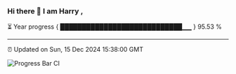 ### Hi there 👋 I am Harry , 

⏳ Year progress { ████████████████████████████▁▁ } 95.53 %

---

⏰ Updated on Sun, 15 Dec 2024 15:38:00 GMT

![Progress Bar CI](https://github.com/duykhang68/duykhang68/workflows/Progress%20Bar%20CI/badge.svg)
